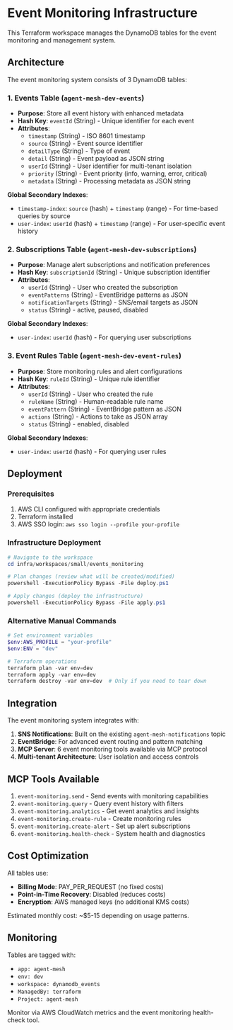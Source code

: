 # Event Monitoring Infrastructure

This Terraform workspace manages the DynamoDB tables for the event monitoring and management system.

## Architecture

The event monitoring system consists of 3 DynamoDB tables:

### 1. Events Table (`agent-mesh-dev-events`)
- **Purpose**: Store all event history with enhanced metadata
- **Hash Key**: `eventId` (String) - Unique identifier for each event
- **Attributes**:
  - `timestamp` (String) - ISO 8601 timestamp
  - `source` (String) - Event source identifier
  - `detailType` (String) - Type of event
  - `detail` (String) - Event payload as JSON string
  - `userId` (String) - User identifier for multi-tenant isolation
  - `priority` (String) - Event priority (info, warning, error, critical)
  - `metadata` (String) - Processing metadata as JSON string

**Global Secondary Indexes**:
- `timestamp-index`: `source` (hash) + `timestamp` (range) - For time-based queries by source
- `user-index`: `userId` (hash) + `timestamp` (range) - For user-specific event history

### 2. Subscriptions Table (`agent-mesh-dev-subscriptions`)
- **Purpose**: Manage alert subscriptions and notification preferences
- **Hash Key**: `subscriptionId` (String) - Unique subscription identifier
- **Attributes**:
  - `userId` (String) - User who created the subscription
  - `eventPatterns` (String) - EventBridge patterns as JSON
  - `notificationTargets` (String) - SNS/email targets as JSON
  - `status` (String) - active, paused, disabled

**Global Secondary Indexes**:
- `user-index`: `userId` (hash) - For querying user subscriptions

### 3. Event Rules Table (`agent-mesh-dev-event-rules`)
- **Purpose**: Store monitoring rules and alert configurations
- **Hash Key**: `ruleId` (String) - Unique rule identifier
- **Attributes**:
  - `userId` (String) - User who created the rule
  - `ruleName` (String) - Human-readable rule name
  - `eventPattern` (String) - EventBridge pattern as JSON
  - `actions` (String) - Actions to take as JSON array
  - `status` (String) - enabled, disabled

**Global Secondary Indexes**:
- `user-index`: `userId` (hash) - For querying user rules

## Deployment

### Prerequisites
1. AWS CLI configured with appropriate credentials
2. Terraform installed
3. AWS SSO login: `aws sso login --profile your-profile`

### Infrastructure Deployment

```powershell
# Navigate to the workspace
cd infra/workspaces/small/events_monitoring

# Plan changes (review what will be created/modified)
powershell -ExecutionPolicy Bypass -File deploy.ps1

# Apply changes (deploy the infrastructure)
powershell -ExecutionPolicy Bypass -File apply.ps1
```

### Alternative Manual Commands

```powershell
# Set environment variables
$env:AWS_PROFILE = "your-profile"
$env:ENV = "dev"

# Terraform operations
terraform plan -var env=dev
terraform apply -var env=dev
terraform destroy -var env=dev  # Only if you need to tear down
```

## Integration

The event monitoring system integrates with:

1. **SNS Notifications**: Built on the existing `agent-mesh-notifications` topic
2. **EventBridge**: For advanced event routing and pattern matching
3. **MCP Server**: 6 event monitoring tools available via MCP protocol
4. **Multi-tenant Architecture**: User isolation and access controls

## MCP Tools Available

1. `event-monitoring.send` - Send events with monitoring capabilities
2. `event-monitoring.query` - Query event history with filters
3. `event-monitoring.analytics` - Get event analytics and insights
4. `event-monitoring.create-rule` - Create monitoring rules
5. `event-monitoring.create-alert` - Set up alert subscriptions
6. `event-monitoring.health-check` - System health and diagnostics

## Cost Optimization

All tables use:
- **Billing Mode**: PAY_PER_REQUEST (no fixed costs)
- **Point-in-Time Recovery**: Disabled (reduces costs)
- **Encryption**: AWS managed keys (no additional KMS costs)

Estimated monthly cost: ~$5-15 depending on usage patterns.

## Monitoring

Tables are tagged with:
- `app: agent-mesh`
- `env: dev`
- `workspace: dynamodb_events`
- `ManagedBy: terraform`
- `Project: agent-mesh`

Monitor via AWS CloudWatch metrics and the event monitoring health-check tool.